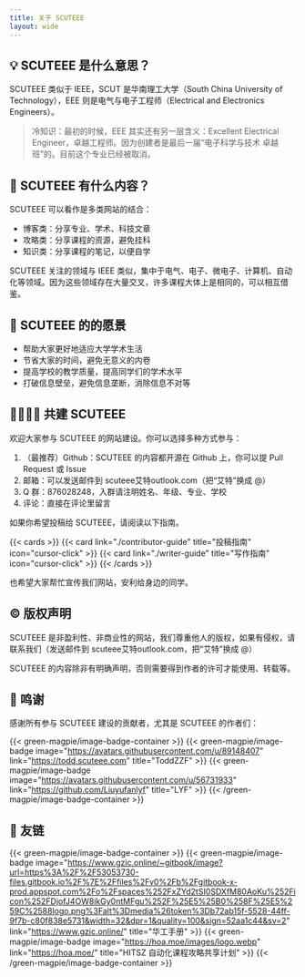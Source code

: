 ```yaml
---
title: 关于 SCUTEEE
layout: wide
---
```


## 💡 SCUTEEE 是什么意思？

SCUTEEE 类似于 IEEE，SCUT 是华南理工大学（South China University of Technology），EEE 则是电气与电子工程师（Electrical and Electronics Engineers）。

<!-- EEE 还可以解读成 Everyday, Everything, Everyone. 不过鉴于当前 SCUTEEE 只与专业课程有关，所以没必要这样解读。未来如果 SCUTEEE 开始整理校园日常，我们就启用这个含义吧！ -->

> 冷知识：最初的时候，EEE 其实还有另一层含义：Excellent Electrical Engineer，卓越工程师。因为创建者是最后一届“电子科学与技术 卓越班”的。目前这个专业已经被取消。

## 📝 SCUTEEE 有什么内容？

SCUTEEE 可以看作是多类网站的结合：

- 博客类：分享专业、学术、科技文章
- 攻略类：分享课程的资源，避免挂科
- 知识类：分享课程的笔记，以便自学

SCUTEEE 关注的领域与 IEEE 类似，集中于电气、电子、微电子、计算机、自动化等领域。因为这些领域存在大量交叉，许多课程大体上是相同的，可以相互借鉴。

## 🎯 SCUTEEE 的的愿景

- 帮助大家更好地适应大学学术生活
- 节省大家的时间，避免无意义的内卷
- 提高学校的教学质量，提高同学们的学术水平
- 打破信息壁垒，避免信息垄断，消除信息不对等

## 🙋‍♂️🙋‍♀️ 共建 SCUTEEE

欢迎大家参与 SCUTEEE 的网站建设。你可以选择多种方式参与：

1. （最推荐）Github：SCUTEEE 的内容都开源在 Github 上，你可以提 Pull Request 或 Issue
2. 邮箱：可以发送邮件到 scuteee艾特outlook.com（把“艾特”换成 @）
3. Q 群：876028248，入群请注明姓名、年级、专业、学校
4. 评论：直接在评论里留言

如果你希望投稿给 SCUTEEE，请阅读以下指南。

{{< cards >}}
    {{< card link="./contributor-guide" title="投稿指南" icon="cursor-click" >}}
    {{< card link="./writer-guide" title="写作指南" icon="cursor-click" >}}
{{< /cards >}}

也希望大家帮忙宣传我们网站，安利给身边的同学。

## ©️ 版权声明

SCUTEEE 是非盈利性、非商业性的网站，我们尊重他人的版权，如果有侵权，请联系我们（发送邮件到 scuteee艾特outlook.com，把“艾特”换成 @）

SCUTEEE 的内容除非有明确声明，否则需要得到作者的许可才能使用、转载等。

## 🌻 鸣谢

感谢所有参与 SCUTEEE 建设的贡献者，尤其是 SCUTEEE 的作者们：

{{< green-magpie/image-badge-container >}}
  {{< green-magpie/image-badge  image="https://avatars.githubusercontent.com/u/89148407" link="https://todd.scuteee.com" title="ToddZZF" >}}
  {{< green-magpie/image-badge  image="https://avatars.githubusercontent.com/u/56731933" link="https://github.com/Liuyufanlyf" title="LYF" >}}
{{< /green-magpie/image-badge-container >}}

## 🤝 友链

{{< green-magpie/image-badge-container >}}
  {{< green-magpie/image-badge  image="https://www.gzic.online/~gitbook/image?url=https%3A%2F%2F53053730-files.gitbook.io%2F%7E%2Ffiles%2Fv0%2Fb%2Fgitbook-x-prod.appspot.com%2Fo%2Fspaces%252FxZYd2tSI0SDXfM80AoKu%252Ficon%252FDjofJ4OW8ikGy0ntMFgu%252F%25E5%25B0%258F%25E5%259C%2588logo.png%3Falt%3Dmedia%26token%3Db72ab15f-5528-44ff-9f7b-c80f838e5731&width=32&dpr=1&quality=100&sign=52aa1c44&sv=2" link="https://www.gzic.online/" title="华工手册" >}}
  {{< green-magpie/image-badge  image="https://hoa.moe/images/logo.webp" link="https://hoa.moe/" title="HITSZ 自动化课程攻略共享计划" >}}
{{< /green-magpie/image-badge-container >}}